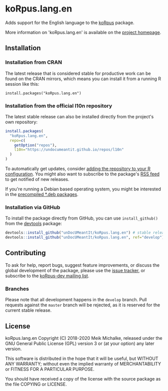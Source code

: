 # koRpus.lang.en

Adds support for the English language to the [koRpus](https://reaktanz.de/?c=hacking&s=koRpus) package.

More information on 'koRpus.lang.en' is available on the [project homepage](https://reaktanz.de/?c=hacking&s=koRpus).

## Installation

### Installation from CRAN

The latest release that is considered stable for productive work can be found on the CRAN mirrors, which
means you can install it from a running R session like this:

```
install.packages("koRpus.lang.en")
```

### Installation from the official l10n repository

The latest stable release can also be installed directly from the project's own repository:

```r
install.packages(
  "koRpus.lang.en",
  repo=c(
    getOption("repos"),
    l10n="https://undocumeantit.github.io/repos/l10n"
  )
)
```

To automatically get updates, consider [adding the repository to your R configuration](https://undocumeantit.github.io/repos/).  You might also
want to subscribe to the package's [RSS feed](https://undocumeantit.github.io/repos/l10n/pckg/koRpus.lang.en/RSS.xml) to get notified of new releases.

If you're running a Debian based operating system, you might be interested in the
[precompiled *.deb packages](https://undocumeantit.github.io/repos/l10n/pckg/koRpus.lang.en/deb_repo.html).

### Installation via GitHub

To install the package directly from GitHub, you can use `install_github()` from the [devtools](https://github.com/r-lib/devtools) package:

```r
devtools::install_github("unDocUMeantIt/koRpus.lang.en") # stable release
devtools::install_github("unDocUMeantIt/koRpus.lang.en", ref="develop") # development release
```

## Contributing

To ask for help, report bugs, suggest feature improvements, or discuss the global
development of the package, please use the [issue tracker](https://github.com/unDocUMeantIt/koRpus.lang.en/issues),
or subscribe to the [koRpus-dev mailing list](https://korpusml.reaktanz.de).

### Branches

Please note that all development happens in the `develop` branch. Pull requests against the `master`
branch will be rejected, as it is reserved for the current stable release.

## License

koRpus.lang.en Copyright (C) 2018-2020 Meik Michalke, released under the
GNU General Public License (GPL) version 3 or (at your option) any later version.

This software is distributed in the hope that it will be useful, but
WITHOUT ANY WARRANTY; without even the implied warranty of MERCHANTABILITY
or FITNESS FOR A PARTICULAR PURPOSE.

You should have received a copy of the license with the
source package as the file COPYING or LICENSE.
